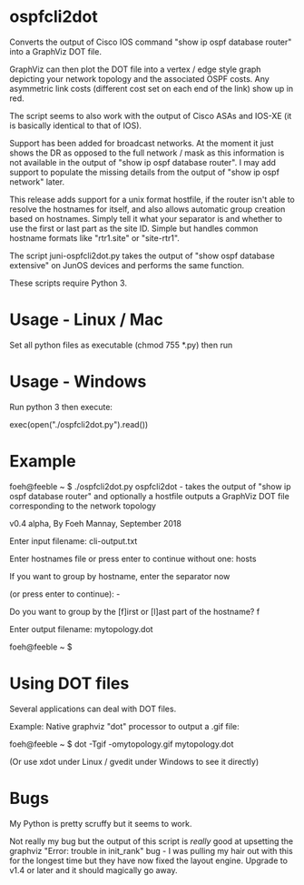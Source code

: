 # ospfcli2dot

Converts the output of Cisco IOS command "show ip ospf database router" into
a GraphViz DOT file.

GraphViz can then plot the DOT file into a vertex / edge style graph depicting
your network topology and the associated OSPF costs. Any asymmetric link costs
(different cost set on each end of the link) show up in red.

The script seems to also work with the output of Cisco ASAs and IOS-XE (it is 
basically identical to that of IOS).

Support has been added for broadcast networks. At the moment it just shows the DR as
opposed to the full network / mask as this information is not available in the output of
"show ip ospf database router". I may add support to populate the missing details from
the output of "show ip ospf network" later.

This release adds support for a unix format hostfile, if the router isn't able
to resolve the hostnames for itself, and also allows automatic group creation
based on hostnames. Simply tell it what your separator is and whether to use the
first or last part as the site ID. Simple but handles common hostname formats
like "rtr1.site" or "site-rtr1".

The script juni-ospfcli2dot.py takes the output of "show ospf database extensive" on
JunOS devices and performs the same function.

These scripts require Python 3.

Usage - Linux / Mac
===================

Set all python files as executable (chmod 755 *.py) then run

Usage - Windows
===============

Run python 3 then execute:

exec(open("./ospfcli2dot.py").read())

Example
=======

foeh@feeble ~ $ ./ospfcli2dot.py
ospfcli2dot - takes the output of "show ip ospf database router" and optionally a hostfile
outputs a GraphViz DOT file corresponding to the network topology

v0.4 alpha, By Foeh Mannay, September 2018

Enter input filename: cli-output.txt

Enter hostnames file or press enter to continue without one: hosts

If you want to group by hostname, enter the separator now

 (or press enter to continue): -

Do you want to group by the [f]irst or [l]ast part of the hostname? f

Enter output filename: mytopology.dot

foeh@feeble ~ $

Using DOT files
===============

Several applications can deal with DOT files.

Example: Native graphviz "dot" processor to output a .gif file:

foeh@feeble ~ $ dot -Tgif -omytopology.gif mytopology.dot

(Or use xdot under Linux / gvedit under Windows to see it directly)

Bugs
====

My Python is pretty scruffy but it seems to work.

Not really my bug but the output of this script is *really* good at upsetting the
graphviz "Error: trouble in init_rank" bug - I was pulling my hair out with this for
the longest time but they have now fixed the layout engine. Upgrade to v1.4 or later
and it should magically go away.


